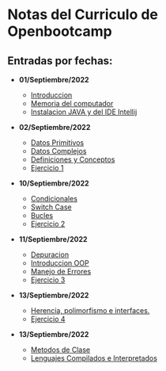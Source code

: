 # Notas del Curriculo de Openbootcamp

## Entradas por fechas:

- **01/Septiembre/2022**
    - [Introduccion](/01_sep_2022/notes/Introduccion.md)
    - [Memoria del computador](/open_bootcamp/01_sep_2022/notes/Memoria.md)
    - [Instalacion JAVA y del IDE Intellij](/open_bootcamp/01_sep_2022/notes/instlacion_java_intellij.md)

- **02/Septiembre/2022**
    - [Datos Primitivos](/open_bootcamp/02_sep_2022/notes/datos_primitivos.md)
    - [Datos Complejos](/open_bootcamp/02_sep_2022/notes/datos_complejos.md)
    - [Definiciones y Conceptos](/open_bootcamp/02_sep_2022/notes/definicion_y_conceptos.md)
    - [Ejercicio 1](/open_bootcamp/02_sep_2022/notes/ejercicio1.md)

- **10/Septiembre/2022**
    - [Condicionales](/open_bootcamp/10_sep_2022/condicionales.md)
    - [Switch Case](/open_bootcamp/10_sep_2022/switch_case.md)
    - [Bucles](/open_bootcamp/10_sep_2022/bucles.md)
    - [Ejercicio 2](/open_bootcamp/10_sep_2022/ejercicio2.md)

- **11/Septiembre/2022**
    - [Depuracion](/open_bootcamp/11_sep_2022/depuracion.md)
    - [Introduccion OOP](/open_bootcamp/11_sep_2022/Introduccion_OOP.md)
    - [Manejo de Errores](/open_bootcamp/11_sep_2022/manejo_errores.md)
    - [Ejercicio 3](/open_bootcamp/11_sep_2022/ejercicio3.md)

- **13/Septiembre/2022**
    - [Herencia, polimorfismo e interfaces.](/open_bootcamp/13_sep_2022/herencia_polimorfismo_interfaces.md)
    - [Ejercicio 4](/open_bootcamp/13_sep_2022/ejercicio4.md)

- **13/Septiembre/2022**
    - [Metodos de Clase](/open_bootcamp/14_sep_2022/metodos_de_clase.md)
    - [Lenguajes Compilados e Interpretados](/open_bootcamp/14_sep_2022/lenguajes_comp_inter.md)